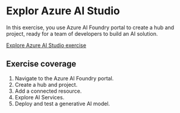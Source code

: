 # Explor Azure AI Studio

In this exercise, you use Azure AI Foundry portal to create a hub and project, ready for a team of developers to build an AI solution.

[Explore Azure AI Studio exercise](https://microsoftlearning.github.io/mslearn-ai-studio/Instructions/01-Explore-ai-studio.html)

## Exercise coverage

1. Navigate to the Azure AI Foundry portal.
2. Create a hub and project.
3. Add a connected resource.
4. Explore AI Services.
5. Deploy and test a generative AI model.
